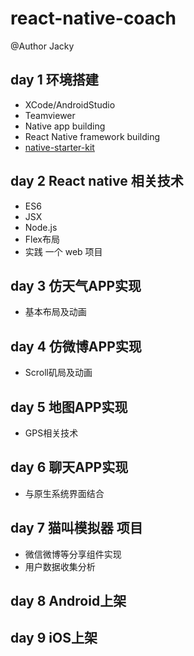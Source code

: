 
# react-native-coach

@Author Jacky

## day 1 环境搭建
 * XCode/AndroidStudio
 * Teamviewer
 * Native app building
 * React Native framework building
 * [native-starter-kit](https://github.com/start-react/native-starter-kit)
 
## day 2 React native 相关技术
 * ES6
 * JSX
 * Node.js
 * Flex布局
 * 实践 一个 web 项目
  
## day 3 仿天气APP实现
 * 基本布局及动画
 
## day 4 仿微博APP实现
 * Scroll矶局及动画

## day 5 地图APP实现
 * GPS相关技术

## day 6 聊天APP实现
 * 与原生系统界面结合

## day 7 猫叫模拟器 项目
 * 微信微博等分享组件实现
 * 用户数据收集分析

## day 8 Android上架
 
## day 9 iOS上架
